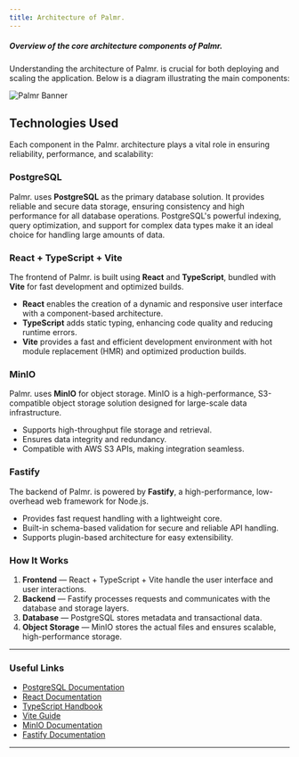 ```yaml
---
title: Architecture of Palmr.
---
```


##### Overview of the core architecture components of Palmr.  
  

Understanding the architecture of Palmr. is crucial for both deploying and scaling the application. Below is a diagram illustrating the main components:

![Palmr Banner](/assets/v1/general/architecture.png)

## **Technologies Used**  

Each component in the Palmr. architecture plays a vital role in ensuring reliability, performance, and scalability:  

### **PostgreSQL**  
Palmr. uses **PostgreSQL** as the primary database solution. It provides reliable and secure data storage, ensuring consistency and high performance for all database operations. PostgreSQL's powerful indexing, query optimization, and support for complex data types make it an ideal choice for handling large amounts of data.  

### **React + TypeScript + Vite**  
The frontend of Palmr. is built using **React** and **TypeScript**, bundled with **Vite** for fast development and optimized builds.  
- **React** enables the creation of a dynamic and responsive user interface with a component-based architecture.  
- **TypeScript** adds static typing, enhancing code quality and reducing runtime errors.  
- **Vite** provides a fast and efficient development environment with hot module replacement (HMR) and optimized production builds.  

### **MinIO**  
Palmr. uses **MinIO** for object storage. MinIO is a high-performance, S3-compatible object storage solution designed for large-scale data infrastructure.  
- Supports high-throughput file storage and retrieval.  
- Ensures data integrity and redundancy.  
- Compatible with AWS S3 APIs, making integration seamless.  

### **Fastify**  
The backend of Palmr. is powered by **Fastify**, a high-performance, low-overhead web framework for Node.js.  
- Provides fast request handling with a lightweight core.  
- Built-in schema-based validation for secure and reliable API handling.  
- Supports plugin-based architecture for easy extensibility.  

### **How It Works**  
1. **Frontend** — React + TypeScript + Vite handle the user interface and user interactions.  
2. **Backend** — Fastify processes requests and communicates with the database and storage layers.  
3. **Database** — PostgreSQL stores metadata and transactional data.  
4. **Object Storage** — MinIO stores the actual files and ensures scalable, high-performance storage.  

---

### **Useful Links**
- [PostgreSQL Documentation](https://www.postgresql.org/docs/)
- [React Documentation](https://react.dev/)
- [TypeScript Handbook](https://www.typescriptlang.org/docs/)
- [Vite Guide](https://vitejs.dev/guide/)
- [MinIO Documentation](https://min.io/docs/minio/container/index.html)
- [Fastify Documentation](https://fastify.dev/docs/latest/)

---

